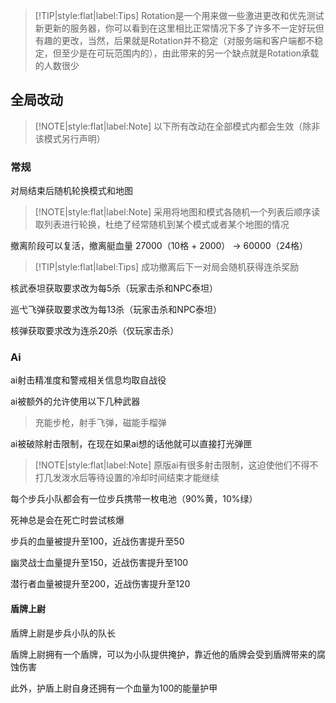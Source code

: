 > [!TIP|style:flat|label:Tips]
> Rotation是一个用来做一些激进更改和优先测试新更新的服务器，你可以看到在这里相比正常情况下多了许多不一定好玩但有趣的更改，当然，后果就是Rotation并不稳定（对服务端和客户端都不稳定，但至少是在可玩范围内的），由此带来的另一个缺点就是Rotation承载的人数很少

## 全局改动

> [!NOTE|style:flat|label:Note]
> 以下所有改动在全部模式内都会生效（除非该模式另行声明）

### 常规

对局结束后随机轮换模式和地图

> [!NOTE|style:flat|label:Note]
> 采用将地图和模式各随机一个列表后顺序读取列表进行轮换，杜绝了经常随机到某个模式或者某个地图的情况

撤离阶段可以复活，撤离艇血量 27000（10格 + 2000） -> 60000（24格）

> [!TIP|style:flat|label:Tips]
> 成功撤离后下一对局会随机获得连杀奖励

核武泰坦获取要求改为每5杀（玩家击杀和NPC泰坦）

巡弋飞弹获取要求改为每13杀（玩家击杀和NPC泰坦）

核弹获取要求改为连杀20杀（仅玩家击杀）

### Ai

ai射击精准度和警戒相关信息均取自战役

ai被额外的允许使用以下几种武器

> 充能步枪，射手飞弹，磁能手榴弹

ai被破除射击限制，在现在如果ai想的话他就可以直接打光弹匣

> [!NOTE|style:flat|label:Note]
> 原版ai有很多射击限制，这迫使他们不得不打几发泼水后等待设置的冷却时间结束才能继续

每个步兵小队都会有一位步兵携带一枚电池（90%黄，10%绿）

死神总是会在死亡时尝试核爆

步兵的血量被提升至100，近战伤害提升至50

幽灵战士血量提升至150，近战伤害提升至100

潜行者血量被提升至200，近战伤害提升至120

#### 盾牌上尉

盾牌上尉是步兵小队的队长

盾牌上尉拥有一个盾牌，可以为小队提供掩护，靠近他的盾牌会受到盾牌带来的腐蚀伤害

此外，护盾上尉自身还拥有一个血量为100的能量护甲